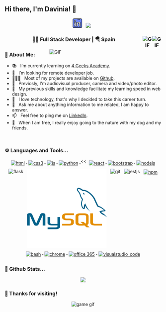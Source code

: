  ## Hi there, I'm Davinia! 🦕
<p align='center'>
   <a href="https://www.linkedin.com/in/davinia-p-delgado"><img height="30" src="https://raw.githubusercontent.com/8bithemant/8bithemant/master/linkedin.png?raw=true"></a>&nbsp;&nbsp;
   <a href=""><img height="30" src="https://cdn-icons-png.flaticon.com/256/324/324123.png"></a>&nbsp;&nbsp;
 </p>



<div align="center">
<h3><img align="right" alt="GIF" src="https://giphy.com/embed/Kfl09udXYhbjajJwEt" width="30px"/> 👩‍💻 Full Stack Developer | 🪂 Spain <img align="right" alt="GIF" src="https://giphy.com/embed/Kfl09udXYhbjajJwEt" width="30px"/> </h3>
</div>

<img align="right" alt="GIF" src="https://user-images.githubusercontent.com/74038190/213760686-dcb02031-af46-4b9d-a6b1-9c367a379d9f.gif" width="360px"/>
  
### 🧐 About Me:

- 📚 &nbsp; I’m currently learning on [4 Geeks Academy](https://https://4geeksacademy.com/es/inicio).
- 🤝 &nbsp; I’m looking for remote developer job.
- 👨🏻‍💻 &nbsp; Most of my projects are available on [Github](https://github.com/daviniapd?tab=repositories).
- 🎥 &nbsp; Previosly, I'm audiovisual producer, camera and video/photo editor.
- 🎨 &nbsp; My previous skills and knowledge facilitate my learning speed in web design.
- 📝 &nbsp; I love technology, that's why I decided to take this career turn. 
- 💬 &nbsp; Ask me about anything information to me related, I am happy to answer.
- 📫 &nbsp; Feel free to ping me on [LinkedIn](https://www.linkedin.com/in/davinia-p-delgado).
- 🌱 &nbsp; When I am free, I really enjoy going to the nature with my dog and my friends. 

<br>

### ⚙️ Languages and Tools...

<p align="center">
  <!-- For more icons please follow  https://github.com/MikeCodesDotNET/ColoredBadges -->

  <a href="#">
    <img src="svg/dev/languages/html.svg" alt="html" style="vertical-align:top; margin:6px 4px">
  </a>    
  <a href="#">
    <img src="svg/dev/languages/css3.svg" alt="css3" style="vertical-align:top; margin:6px 4px">
  </a>  
  <a href="#">
    <img src="svg/dev/languages/js.svg" alt="js" style="vertical-align:top; margin:6px 4px">
  </a>  
  <a href="#">
    <img src="svg/dev/languages/python.svg" alt="python" style="vertical-align:top; margin:6px 4px">
  </a>  <<
  <a href="#">
    <img src="svg/dev/frameworks/react.svg" alt="react" style="vertical-align:top; margin:6px 4px">
  </a>  
   <a href="#">
    <img src="svg/dev/frameworks/bootstrap.svg" alt="bootstrap" style="vertical-align:top; margin:6px 4px">
  </a>  
  <a href="#">
    <img src="svg/dev/frameworks/nodejs.svg" alt="nodejs" style="vertical-align:top; margin:6px 4px">
  </a>  
  <img src="https://www.vectorlogo.zone/logos/pocoo_flask/pocoo_flask-icon.svg" alt="flask" style="vertical-align:top; margin:4px">
  <img src="https://raw.githubusercontent.com/devicons/devicon/master/icons/mysql/mysql-original-wordmark.svg" alt="mysql" style="vertical-align:top; margin:4px">
  <img src="https://www.vectorlogo.zone/logos/git-scm/git-scm-icon.svg" alt="git" style="vertical-align:top; margin:4px">  
  <img src="https://www.vectorlogo.zone/logos/jestjsio/jestjsio-icon.svg" alt="jestjs" style="vertical-align:top; margin:4px">
  <a href="#">
    <img src="svg/dev/services/npm.svg" alt="npm" style="vertical-align:top; margin:6px 4px">
  </a> 
  <a href="#">
    <img src="svg/dev/tools/bash.svg" alt="bash" style="vertical-align:top; margin:6px 4px">
  </a> 
   <a href="#">
    <img src="svg/dev/misc/chrome.svg" alt="chrome" style="vertical-align:top; margin:6px 4px">
  </a>  
       <a href="#">
    <img src="svg/dev/services/office_365.svg" alt="office 365" style="vertical-align:top; margin:6px 4px">
  </a> 
  <a href="#">
    <img src="svg/dev/tools/visualstudio_code.svg" alt="visualstudio_code" style="vertical-align:top; margin:6px 4px">
  </a> 

</p>

### 👾 Github Stats...
<p align="center" >
<a href="https://github.com/anuraghazra/github-readme-stats"> 
    <img  src="https://github-readme-stats.vercel.app/api?username=daviniapd&&show_icons=true&theme=radical"/>
  </a>

</p>

### 🍃 Thanks for visiting!


<p align="center">
        <img src="https://user-images.githubusercontent.com/74038190/212284136-03988914-d899-44b4-b1d9-4eeccf656e44.gif" alt="game gif" />
</p>
